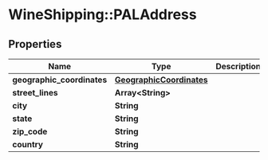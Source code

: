 # WineShipping::PALAddress

## Properties
Name | Type | Description | Notes
------------ | ------------- | ------------- | -------------
**geographic_coordinates** | [**GeographicCoordinates**](GeographicCoordinates.md) |  | [optional] 
**street_lines** | **Array&lt;String&gt;** |  | [optional] 
**city** | **String** |  | [optional] 
**state** | **String** |  | [optional] 
**zip_code** | **String** |  | [optional] 
**country** | **String** |  | [optional] 

